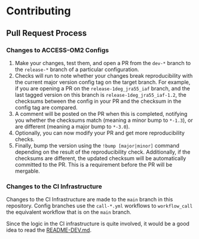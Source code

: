 # Contributing

## Pull Request Process

### Changes to ACCESS-OM2 Configs

1. Make your changes, test them, and open a PR from the `dev-*` branch to the `release-*` branch of a particular configuration.
2. Checks will run to note whether your changes break reproducibility with the current major version config tag on the target branch. For example, if you are opening a PR on the `release-1deg_jra55_iaf` branch, and the last tagged version on this branch is `release-1deg_jra55_iaf-1.2`, the checksums between the config in your PR and the checksum in the config tag are compared.
3. A comment will be posted on the PR when this is completed, notifying you whether the checksums match (meaning a minor bump to `*-1.3`), or are different (meaning a major bump to `*-3.0`).
4. Optionally, you can now modify your PR and get more reproducibility checks.
5. Finally, bump the version using the `!bump [major|minor]` command depending on the result of the reproducibility check. Additionally, if the checksums are different, the updated checksum will be automatically committed to the PR. This is a requirement before the PR will be mergable.

### Changes to the CI Infrastructure

Changes to the CI Infrastructure are made to the `main` branch in this repository. Config branches use the `call-*.yml` workflows to `workflow_call` the equivalent workflow that is on the `main` branch.

Since the logic in the CI infrastructure is quite involved, it would be a good idea to read the [README-DEV.md](./README-DEV.md).
